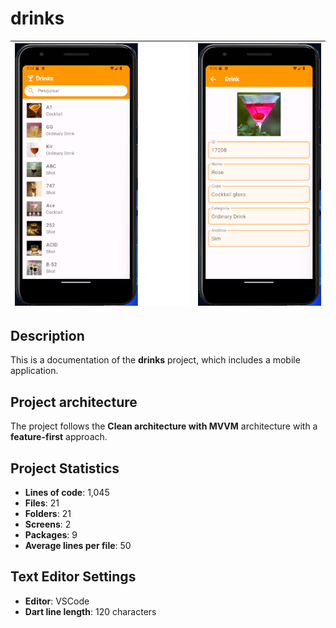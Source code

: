 # drinks

| ![Home Screen](https://raw.githubusercontent.com/gheysiell/images/main/drinks_screen.png) | ![Details Screen](https://raw.githubusercontent.com/gheysiell/images/main/drinks_details_screen.png) |
|:---:|:---:|

## Description

This is a documentation of the **drinks** project, which includes a mobile application.

## Project architecture

The project follows the **Clean architecture with MVVM** architecture with a **feature-first** approach.

## Project Statistics

- **Lines of code**: 1,045
- **Files**: 21
- **Folders**: 21
- **Screens**: 2
- **Packages**: 9
- **Average lines per file**: 50

## Text Editor Settings

- **Editor**: VSCode
- **Dart line length**: 120 characters
